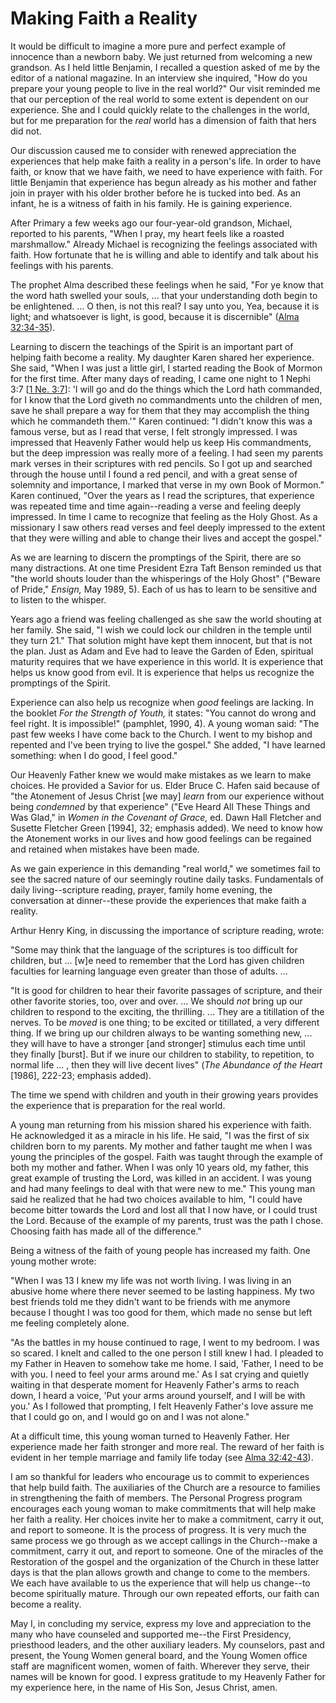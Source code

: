 # Making Faith a Reality

It would be difficult to imagine a more pure and perfect example of innocence
than a newborn baby. We just returned from welcoming a new grandson. As I held
little Benjamin, I recalled a question asked of me by the editor of a national
magazine. In an interview she inquired, "How do you prepare your young people
to live in the real world?" Our visit reminded me that our perception of the
real world to some extent is dependent on our experience. She and I could
quickly relate to the challenges in the world, but for me preparation for the
_real_ world has a dimension of faith that hers did not.

Our discussion caused me to consider with renewed appreciation the experiences
that help make faith a reality in a person's life. In order to have faith, or
know that we have faith, we need to have experience with faith. For little
Benjamin that experience has begun already as his mother and father join in
prayer with his older brother before he is tucked into bed. As an infant, he
is a witness of faith in his family. He is gaining experience.

After Primary a few weeks ago our four-year-old grandson, Michael, reported to
his parents, "When I pray, my heart feels like a roasted marshmallow." Already
Michael is recognizing the feelings associated with faith. How fortunate that
he is willing and able to identify and talk about his feelings with his
parents.

The prophet Alma described these feelings when he said, "For ye know that the
word hath swelled your souls, ... that your understanding doth begin to be
enlightened. ... O then, is not this real? I say unto you, Yea, because it is
light; and whatsoever is light, is good, because it is discernible" ([Alma
32:34-35](https://www.lds.org/scriptures/bofm/alma/32.34-35?lang=eng#33)).

Learning to discern the teachings of the Spirit is an important part of
helping faith become a reality. My daughter Karen shared her experience. She
said, "When I was just a little girl, I started reading the Book of Mormon for
the first time. After many days of reading, I came one night to 1 Nephi 3:7
[[1 Ne. 3:7](https://www.lds.org/scriptures/bofm/1-ne/3.7?lang=eng#6)]: 'I
will go and do the things which the Lord hath commanded, for I know that the
Lord giveth no commandments unto the children of men, save he shall prepare a
way for them that they may accomplish the thing which he commandeth them.'"
Karen continued: "I didn't know this was a famous verse, but as I read that
verse, I felt strongly impressed. I was impressed that Heavenly Father would
help us keep His commandments, but the deep impression was really more of a
feeling. I had seen my parents mark verses in their scriptures with red
pencils. So I got up and searched through the house until I found a red
pencil, and with a great sense of solemnity and importance, I marked that
verse in my own Book of Mormon." Karen continued, "Over the years as I read
the scriptures, that experience was repeated time and time again--reading a
verse and feeling deeply impressed. In time I came to recognize that feeling
as the Holy Ghost. As a missionary I saw others read verses and feel deeply
impressed to the extent that they were willing and able to change their lives
and accept the gospel."

As we are learning to discern the promptings of the Spirit, there are so many
distractions. At one time President Ezra Taft Benson reminded us that "the
world shouts louder than the whisperings of the Holy Ghost" ("Beware of
Pride," _Ensign,_ May 1989, 5). Each of us has to learn to be sensitive and to
listen to the whisper.

Years ago a friend was feeling challenged as she saw the world shouting at her
family. She said, "I wish we could lock our children in the temple until they
turn 21." That solution might have kept them innocent, but that is not the
plan. Just as Adam and Eve had to leave the Garden of Eden, spiritual maturity
requires that we have experience in this world. It is experience that helps us
know good from evil. It is experience that helps us recognize the promptings
of the Spirit.

Experience can also help us recognize when _good_ feelings are lacking. In the
booklet _For the Strength of Youth,_ it states: "You cannot do wrong and feel
right. It is impossible!" (pamphlet, 1990, 4). A young woman said: "The past
few weeks I have come back to the Church. I went to my bishop and repented and
I've been trying to live the gospel." She added, "I have learned something:
when I do good, I feel good."

Our Heavenly Father knew we would make mistakes as we learn to make choices.
He provided a Savior for us. Elder Bruce C. Hafen said because of "the
Atonement of Jesus Christ [we may] _learn_ from our experience without being
_condemned_ by that experience" ("Eve Heard All These Things and Was Glad," in
_Women in the Covenant of Grace,_ ed. Dawn Hall Fletcher and Susette Fletcher
Green [1994], 32; emphasis added). We need to know how the Atonement works in
our lives and how good feelings can be regained and retained when mistakes
have been made.

As we gain experience in this demanding "real world," we sometimes fail to see
the sacred nature of our seemingly routine daily tasks. Fundamentals of daily
living--scripture reading, prayer, family home evening, the conversation at
dinner--these provide the experiences that make faith a reality.

Arthur Henry King, in discussing the importance of scripture reading, wrote:

"Some may think that the language of the scriptures is too difficult for
children, but ... [w]e need to remember that the Lord has given children
faculties for learning language even greater than those of adults. ...

"It is good for children to hear their favorite passages of scripture, and
their other favorite stories, too, over and over. ... We should _not_ bring up
our children to respond to the exciting, the thrilling. ... They are a
titillation of the nerves. To be _moved_ is one thing; to be excited or
titillated, a very different thing. If we bring up our children always to be
wanting something new, ... they will have to have a stronger [and stronger]
stimulus each time until they finally [burst]. But if we inure our children to
stability, to repetition, to normal life ... , then they will live decent lives"
(_The Abundance of the Heart_ [1986], 222-23; emphasis added).

The time we spend with children and youth in their growing years provides the
experience that is preparation for the real world.

A young man returning from his mission shared his experience with faith. He
acknowledged it as a miracle in his life. He said, "I was the first of six
children born to my parents. My mother and father taught me when I was young
the principles of the gospel. Faith was taught through the example of both my
mother and father. When I was only 10 years old, my father, this great example
of trusting the Lord, was killed in an accident. I was young and had many
feelings to deal with that were new to me." This young man said he realized
that he had two choices available to him, "I could have become bitter towards
the Lord and lost all that I now have, or I could trust the Lord. Because of
the example of my parents, trust was the path I chose. Choosing faith has made
all of the difference."

Being a witness of the faith of young people has increased my faith. One young
mother wrote:

"When I was 13 I knew my life was not worth living. I was living in an abusive
home where there never seemed to be lasting happiness. My two best friends
told me they didn't want to be friends with me anymore because I thought I was
too good for them, which made no sense but left me feeling completely alone.

"As the battles in my house continued to rage, I went to my bedroom. I was so
scared. I knelt and called to the one person I still knew I had. I pleaded to
my Father in Heaven to somehow take me home. I said, 'Father, I need to be
with you. I need to feel your arms around me.' As I sat crying and quietly
waiting in that desperate moment for Heavenly Father's arms to reach down, I
heard a voice, 'Put your arms around yourself, and I will be with you.' As I
followed that prompting, I felt Heavenly Father's love assure me that I could
go on, and I would go on and I was not alone."

At a difficult time, this young woman turned to Heavenly Father. Her
experience made her faith stronger and more real. The reward of her faith is
evident in her temple marriage and family life today (see [Alma
32:42-43](https://www.lds.org/scriptures/bofm/alma/32.42-43?lang=eng#41)).

I am so thankful for leaders who encourage us to commit to experiences that
help build faith. The auxiliaries of the Church are a resource to families in
strengthening the faith of members. The Personal Progress program encourages
each young woman to make commitments that will help make her faith a reality.
Her choices invite her to make a commitment, carry it out, and report to
someone. It is the process of progress. It is very much the same process we go
through as we accept callings in the Church--make a commitment, carry it out,
and report to someone. One of the miracles of the Restoration of the gospel
and the organization of the Church in these latter days is that the plan
allows growth and change to come to the members. We each have available to us
the experience that will help us change--to become spiritually mature. Through
our own repeated efforts, our faith can become a reality.

May I, in concluding my service, express my love and appreciation to the many
who have counseled and supported me--the First Presidency, priesthood leaders,
and the other auxiliary leaders. My counselors, past and present, the Young
Women general board, and the Young Women office staff are magnificent women,
women of faith. Wherever they serve, their names will be known for good. I
express gratitude to my Heavenly Father for my experience here, in the name of
His Son, Jesus Christ, amen.

